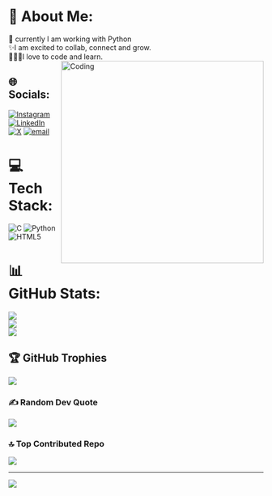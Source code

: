 # 💫 About Me:
🔭 currently I am working with Python <br>✨I am excited to collab, connect and grow.<br>👨🏻‍💻I love to code and learn.
<img align="right" alt="Coding" width="400" src="https://cdn.dribbble.c..."/>


## 🌐 Socials:
[![Instagram](https://img.shields.io/badge/Instagram-%23E4405F.svg?logo=Instagram&logoColor=white)](https://instagram.com/parthattrish26) [![LinkedIn](https://img.shields.io/badge/LinkedIn-%230077B5.svg?logo=linkedin&logoColor=white)](https://in.linkedin.com/in/parth-sharma-3391202b0) [![X](https://img.shields.io/badge/X-black.svg?logo=X&logoColor=white)](https://x.com/BhikShukIsRich) [![email](https://img.shields.io/badge/Email-D14836?logo=gmail&logoColor=white)](mailto:parthattrish@gmail.com) 

# 💻 Tech Stack:
![C](https://img.shields.io/badge/c-%2300599C.svg?style=for-the-badge&logo=c&logoColor=white) ![Python](https://img.shields.io/badge/python-3670A0?style=for-the-badge&logo=python&logoColor=ffdd54) ![HTML5](https://img.shields.io/badge/html5-%23E34F26.svg?style=for-the-badge&logo=html5&logoColor=white)
# 📊 GitHub Stats:
![](https://github-readme-stats.vercel.app/api?username=parthattrish&theme=dark&hide_border=false&include_all_commits=true&count_private=true)<br/>
![](https://nirzak-streak-stats.vercel.app/?user=parthattrish&theme=dark&hide_border=false)<br/>
![](https://github-readme-stats.vercel.app/api/top-langs/?username=parthattrish&theme=dark&hide_border=false&include_all_commits=true&count_private=true&layout=compact)

## 🏆 GitHub Trophies
![](https://github-profile-trophy.vercel.app/?username=parthattrish&theme=radical&no-frame=false&no-bg=true&margin-w=4)

### ✍️ Random Dev Quote
![](https://quotes-github-readme.vercel.app/api?type=vetical&theme=radical)

### 🔝 Top Contributed Repo
![](https://github-contributor-stats.vercel.app/api?username=parthattrish&limit=5&theme=dark&combine_all_yearly_contributions=true)

---
[![](https://visitcount.itsvg.in/api?id=parthattrish&icon=9&color=0)](https://visitcount.itsvg.in)

<!-- Proudly created with GPRM ( https://gprm.itsvg.in ) -->
